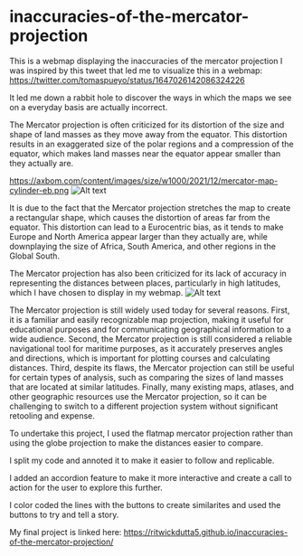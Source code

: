 # inaccuracies-of-the-mercator-projection
 This is a webmap displaying the inaccuracies of the mercator projection
 I was inspired by this tweet that led me to visualize this in a webmap: https://twitter.com/tomaspueyo/status/1647026142086324226

 It led me down a rabbit hole to discover the ways in which the maps we see on a everyday basis are actually incorrect.

 The Mercator projection is often criticized for its distortion of the size and shape of land masses as they move away from the equator. This distortion results in an exaggerated size of the polar regions and a compression of the equator, which makes land masses near the equator appear smaller than they actually are. 
 
 https://axbom.com/content/images/size/w1000/2021/12/mercator-map-cylinder-eb.png
![Alt text](https://axbom.com/content/images/size/w1000/2021/12/mercator-map-cylinder-eb.png)

 It is due to the fact that the Mercator projection stretches the map to create a rectangular shape, which causes the distortion of areas far from the equator. This distortion can lead to a Eurocentric bias, as it tends to make Europe and North America appear larger than they actually are, while downplaying the size of Africa, South America, and other regions in the Global South. 
 
 The Mercator projection has also been criticized for its lack of accuracy in representing the distances between places, particularly in high latitudes, which I have chosen to display in my webmap. 
 ![Alt text](https://axbom.com/content/images/2021/12/map-distances-mercator-africa-russia.png)

 The Mercator projection is still widely used today for several reasons. First, it is a familiar and easily recognizable map projection, making it useful for educational purposes and for communicating geographical information to a wide audience. 
 Second, the Mercator projection is still considered a reliable navigational tool for maritime purposes, as it accurately preserves angles and directions, which is important for plotting courses and calculating distances. Third, despite its flaws, the Mercator projection can still be useful for certain types of analysis, such as comparing the sizes of land masses that are located at similar latitudes. 
 Finally, many existing maps, atlases, and other geographic resources use the Mercator projection, so it can be challenging to switch to a different projection system without significant retooling and expense.

 To undertake this project, I used the flatmap mercator projection rather than using the globe projection to make the distances easier to compare. 
 
I split my code and annoted it to make it easier to follow and replicable. 

I added an accordion feature to make it more interactive and create a call to action for the user to explore this further. 

 I color coded the lines with the buttons to create similarites and used the buttons to try and tell a story. 

 My final project is linked here:
 https://ritwickdutta5.github.io/inaccuracies-of-the-mercator-projection/
 